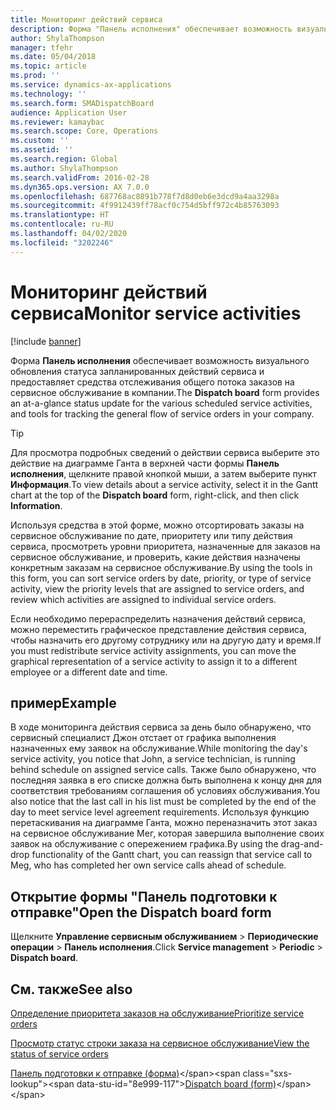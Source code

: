 ```yaml
---
title: Мониторинг действий сервиса
description: Форма "Панель исполнения" обеспечивает возможность визуального обновления статуса запланированных действий сервиса и предоставляет средства отслеживания общего потока заказов на сервисное обслуживание в компании.
author: ShylaThompson
manager: tfehr
ms.date: 05/04/2018
ms.topic: article
ms.prod: ''
ms.service: dynamics-ax-applications
ms.technology: ''
ms.search.form: SMADispatchBoard
audience: Application User
ms.reviewer: kamaybac
ms.search.scope: Core, Operations
ms.custom: ''
ms.assetid: ''
ms.search.region: Global
ms.author: ShylaThompson
ms.search.validFrom: 2016-02-28
ms.dyn365.ops.version: AX 7.0.0
ms.openlocfilehash: 687768ac8891b778f7d8d0eb6e3dcd9a4aa3298a
ms.sourcegitcommit: 4f9912439ff78acf0c754d5bff972c4b85763093
ms.translationtype: HT
ms.contentlocale: ru-RU
ms.lasthandoff: 04/02/2020
ms.locfileid: "3202246"
---
```

# <a name="monitor-service-activities"></a><span data-ttu-id="8e999-103">Мониторинг действий сервиса</span><span class="sxs-lookup"><span data-stu-id="8e999-103">Monitor service activities</span></span> 

[!include [banner](../includes/banner.md)]


<span data-ttu-id="8e999-104">Форма **Панель исполнения** обеспечивает возможность визуального обновления статуса запланированных действий сервиса и предоставляет средства отслеживания общего потока заказов на сервисное обслуживание в компании.</span><span class="sxs-lookup"><span data-stu-id="8e999-104">The **Dispatch board** form provides an at-a-glance status update for the various scheduled service activities, and tools for tracking the general flow of service orders in your company.</span></span>


> [!TIP]
> <P><span data-ttu-id="8e999-105">Для просмотра подробных сведений о действии сервиса выберите это действие на диаграмме Ганта в верхней части формы <STRONG>Панель исполнения</STRONG>, щелкните правой кнопкой мыши, а затем выберите пункт <STRONG>Информация</STRONG>.</span><span class="sxs-lookup"><span data-stu-id="8e999-105">To view details about a service activity, select it in the Gantt chart at the top of the <STRONG>Dispatch board</STRONG> form, right-click, and then click <STRONG>Information</STRONG>.</span></span></P>


<span data-ttu-id="8e999-106">Используя средства в этой форме, можно отсортировать заказы на сервисное обслуживание по дате, приоритету или типу действия сервиса, просмотреть уровни приоритета, назначенные для заказов на сервисное обслуживание, и проверить, какие действия назначены конкретным заказам на сервисное обслуживание.</span><span class="sxs-lookup"><span data-stu-id="8e999-106">By using the tools in this form, you can sort service orders by date, priority, or type of service activity, view the priority levels that are assigned to service orders, and review which activities are assigned to individual service orders.</span></span>

<span data-ttu-id="8e999-107">Если необходимо перераспределить назначения действий сервиса, можно переместить графическое представление действия сервиса, чтобы назначить его другому сотруднику или на другую дату и время.</span><span class="sxs-lookup"><span data-stu-id="8e999-107">If you must redistribute service activity assignments, you can move the graphical representation of a service activity to assign it to a different employee or a different date and time.</span></span>

## <a name="example"></a><span data-ttu-id="8e999-108">пример</span><span class="sxs-lookup"><span data-stu-id="8e999-108">Example</span></span>

<span data-ttu-id="8e999-109">В ходе мониторинга действия сервиса за день было обнаружено, что сервисный специалист Джон отстает от графика выполнения назначенных ему заявок на обслуживание.</span><span class="sxs-lookup"><span data-stu-id="8e999-109">While monitoring the day's service activity, you notice that John, a service technician, is running behind schedule on assigned service calls.</span></span> <span data-ttu-id="8e999-110">Также было обнаружено, что последняя заявка в его списке должна быть выполнена к концу дня для соответствия требованиям соглашения об условиях обслуживания.</span><span class="sxs-lookup"><span data-stu-id="8e999-110">You also notice that the last call in his list must be completed by the end of the day to meet service level agreement requirements.</span></span> <span data-ttu-id="8e999-111">Используя функцию перетаскивания на диаграмме Ганта, можно переназначить этот заказ на сервисное обслуживание Мег, которая завершила выполнение своих заявок на обслуживание с опережением графика.</span><span class="sxs-lookup"><span data-stu-id="8e999-111">By using the drag-and-drop functionality of the Gantt chart, you can reassign that service call to Meg, who has completed her own service calls ahead of schedule.</span></span>

## <a name="open-the-dispatch-board-form"></a><span data-ttu-id="8e999-112">Открытие формы "Панель подготовки к отправке"</span><span class="sxs-lookup"><span data-stu-id="8e999-112">Open the Dispatch board form</span></span>

<span data-ttu-id="8e999-113">Щелкните **Управление сервисным обслуживанием** \> **Периодические операции** \> **Панель исполнения**.</span><span class="sxs-lookup"><span data-stu-id="8e999-113">Click **Service management** \> **Periodic** \> **Dispatch board**.</span></span>

## <a name="see-also"></a><span data-ttu-id="8e999-114">См. также</span><span class="sxs-lookup"><span data-stu-id="8e999-114">See also</span></span>

[<span data-ttu-id="8e999-115">Определение приоритета заказов на обслуживание</span><span class="sxs-lookup"><span data-stu-id="8e999-115">Prioritize service orders</span></span>](prioritize-service-orders.md)

[<span data-ttu-id="8e999-116">Просмотр статус строки заказа на сервисное обслуживание</span><span class="sxs-lookup"><span data-stu-id="8e999-116">View the status of service orders</span></span>](view-the-status-of-service-orders.md)

<span data-ttu-id="8e999-117">[Панель подготовки к отправке (форма)](https://technet.microsoft.com/library/hh242789\(v=ax.60\))</span><span class="sxs-lookup"><span data-stu-id="8e999-117">[Dispatch board (form)](https://technet.microsoft.com/library/hh242789\(v=ax.60\))</span></span>

  


